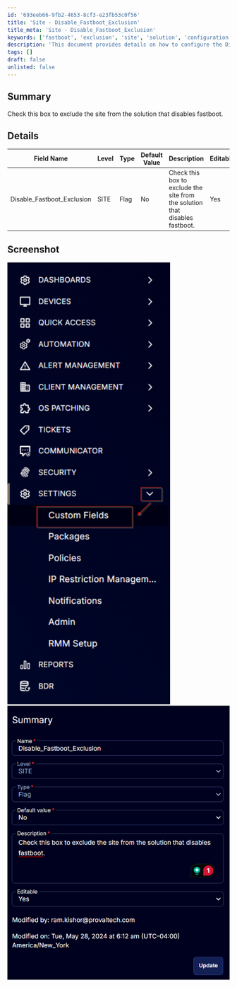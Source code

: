 ```yaml
---
id: '693eeb66-9fb2-4653-8cf3-e23fb53c0f56'
title: 'Site - Disable_Fastboot_Exclusion'
title_meta: 'Site - Disable_Fastboot_Exclusion'
keywords: ['fastboot', 'exclusion', 'site', 'solution', 'configuration']
description: 'This document provides details on how to configure the Disable Fastboot Exclusion setting, including its purpose, editable status, and a description of its functionality. It includes a table for easy reference and screenshots for visual guidance.'
tags: []
draft: false
unlisted: false
---
```


## Summary

Check this box to exclude the site from the solution that disables fastboot.

## Details

| Field Name                     | Level | Type | Default Value | Description                                                             | Editable |
|--------------------------------|-------|------|---------------|-------------------------------------------------------------------------|----------|
| Disable_Fastboot_Exclusion     | SITE  | Flag | No            | Check this box to exclude the site from the solution that disables fastboot. | Yes      |

## Screenshot

![Screenshot 1](../../../static/img/Site---Disable_Fastboot_Exclusion/image_1.png)  
![Screenshot 2](../../../static/img/Site---Disable_Fastboot_Exclusion/image_2.png)  



